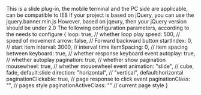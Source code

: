 This is a slide plug-in, the mobile terminal and the PC side are applicable, can be compatible to IE8
If your project is based on jQuery, you can use the jquery.banner.min.js
However, based on jqeury, then your jQuery version should be under 2.0
The following configuration parameters, according to the needs to configure
{
	loop: true,							// whether loop play
	speed: 500,							// speed of movement
	arrow: false,						// Forward backward button
	startIndex: 0,						// start item
	interval: 3000,						// interval time
	itemSpacing: 0,						// item spacing between
 	keyboard: true,						// whether response keyboard event
	autoplay: true,						// whether autoplay
	pagination: true,					// whether show pagination
	mousewheel: true,					// whether mousewheel event
	animation: "slide",       			// cube, fade, default:slide
	direction: "horizontal",  			// "vertical", default:horizontal
	paginationClickable: true,			// page response to click event
	paginationClass: "",				// pages style
	paginationActiveClass: ""			// current page style
}